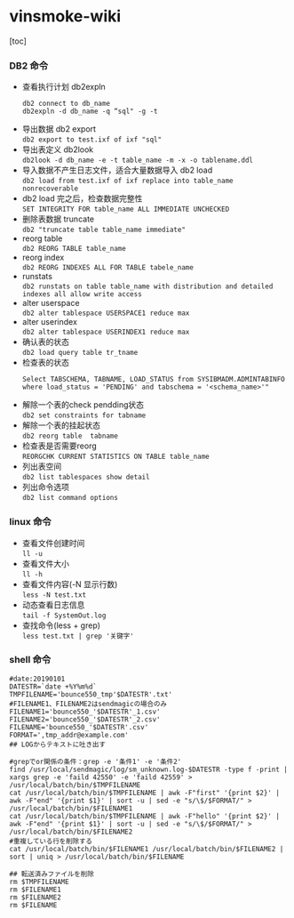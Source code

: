 # vinsmoke-wiki  

[toc]  

### DB2 命令  
* 查看执行计划 db2expln  
  ```
  db2 connect to db_name
  db2expln -d db_name -q “sql" -g -t
  ```
* 导出数据 db2 export  
  `db2 export to test.ixf of ixf "sql"`  
* 导出表定义 db2look  
  `db2look -d db_name -e -t table_name -m -x -o tablename.ddl`  
* 导入数据不产生日志文件，适合大量数据导入 db2 load  
  `db2 load from test.ixf of ixf replace into table_name nonrecoverable`  
* db2 load 完之后，检查数据完整性  
  `SET INTEGRITY FOR table_name ALL IMMEDIATE UNCHECKED`
* 删除表数据 truncate  
  `db2 "truncate table table_name immediate"`  
* reorg table  
  `db2 REORG TABLE table_name`  
* reorg index  
  `db2 REORG INDEXES ALL FOR TABLE tabele_name`  
* runstats  
  `db2 runstats on table table_name with distribution and detailed indexes all allow write access`  
* alter userspace  
  `db2 alter tablespace USERSPACE1 reduce max`  
* alter userindex  
  `db2 alter tablespace USERINDEX1 reduce max`  
* 确认表的状态  
  `db2 load query table tr_tname`
* 检查表的状态  
  ```
  Select TABSCHEMA, TABNAME, LOAD_STATUS from SYSIBMADM.ADMINTABINFO 
  where load_status = 'PENDING' and tabschema = '<schema_name>'"
  ```
* 解除一个表的check pendding状态  
  `db2 set constraints for tabname`  
* 解除一个表的挂起状态  
  `db2 reorg table  tabname`  
* 检查表是否需要reorg  
  `REORGCHK CURRENT STATISTICS ON TABLE table_name`  
* 列出表空间  
  `db2 list tablespaces show detail`  
* 列出命令选项  
  `db2 list command options`  

### linux 命令
* 查看文件创建时间   
  `ll -u`
* 查看文件大小  
  `ll -h`  
* 查看文件内容(-N 显示行数)  
  `less -N test.txt`  
* 动态查看日志信息  
  `tail -f SystemOut.log`  
* 查找命令(less + grep)  
  `less test.txt | grep '关键字'`  

### shell 命令  
 ```
#date:20190101
DATESTR=`date +%Y%m%d`
TMPFILENAME='bounce550_tmp'$DATESTR'.txt'
#FILENAME1、FILENAME2はsendmagicの場合のみ
FILENAME1='bounce550_'$DATESTR'_1.csv'
FILENAME2='bounce550_'$DATESTR'_2.csv'
FILENAME='bounce550_'$DATESTR'.csv'
FORMAT=',tmp_addr@example.com'
## LOGからテキストに吐き出す
​
#grepでor関係の条件：grep -e '条件1' -e '条件2' 
find /usr/local/sendmagic/log/sm_unknown.log-$DATESTR -type f -print | xargs grep -e 'faild 42550' -e 'faild 42559' > /usr/local/batch/bin/$TMPFILENAME
cat /usr/local/batch/bin/$TMPFILENAME | awk -F"first" '{print $2}' | awk -F"end" '{print $1}' | sort -u | sed -e "s/\$/$FORMAT/" > /usr/local/batch/bin/$FILENAME1
cat /usr/local/batch/bin/$TMPFILENAME | awk -F"hello" '{print $2}' | awk -F"end" '{print $1}' | sort -u | sed -e "s/\$/$FORMAT/" > /usr/local/batch/bin/$FILENAME2
#重複している行を削除する
cat /usr/local/batch/bin/$FILENAME1 /usr/local/batch/bin/$FILENAME2 |  sort | uniq > /usr/local/batch/bin/$FILENAME
​
## 転送済みファイルを削除
rm $TMPFILENAME
rm $FILENAME1
rm $FILENAME2
rm $FILENAME
 ```